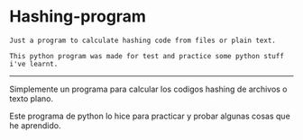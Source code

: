 # Hashing-program

    Just a program to calculate hashing code from files or plain text.

    This python program was made for test and practice some python stuff i've learnt.

-----------------------------------------------------------------------

Simplemente un programa para calcular los codigos hashing de archivos o texto plano.

Este programa de python lo hice para practicar y probar algunas cosas que he aprendido.
